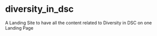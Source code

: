 # diversity_in_dsc
A Landing Site to have all the content related to Diversity in DSC on one Landing Page
